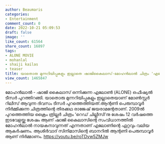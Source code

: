 ```yaml
---
author: Beaumaris
categories:
- Entertainment
comment_count: 0
date: 2022-10-21 05:09:53
draft: false
image: ''
like_count: 61564
share_count: 16897
tags:
- ALONE MOVIE
- mohanlal
- shaiji kailas
- teaser
title: യാതൊരു മുന്നറിയിപ്പുകളും ഇല്ലാതെ ഷാജികൈലാസ്-മോഹൻലാൽ ചിത്രം 'എലോൺ', ടീസർ പുറത്തിറങ്ങി
view_count: 1465847
---
```


മോഹൻലാൽ - ഷാജി കൈലാസ് ഒന്നിക്കുന്ന എലോൺ (ALONE) ഒഫീഷ്യൽ ടീസർ പുറത്തിറങ്ങി. യാതൊരു മുന്നറിയിപ്പുകളും ഇല്ലാതെയാണ് മോൺസ്റ്റർ റിലീസ് ആവുന്ന ദിവസം ടീസർ പുറത്തെത്തിയത്.ആന്റണി പെരുമ്പാവൂർ നിർമ്മിക്കുന്ന ചിത്രത്തിന്റെ തിരക്കഥ രാജേഷ് ജയരാമന്റേതാണ്. 2009ല്‍ പുറത്തെത്തിയ ക്രൈം ത്രില്ലര്‍ ചിത്രം ‘റെഡ് ചില്ലീസി’നു ശേഷം 12 വര്‍ഷത്തെ ഇടവേളയ്ക്കു ശേഷം ആണ് ഷാജി കൈലാസിന്റെ സംവിധാനത്തില്‍ മോഹന്‍ലാല്‍ നായകനാവുന്നത് എന്നതാണ് എലോണിന്റെ ഏറ്റവും വലിയ ആകര്‍ഷണം. ആശിര്‍വാദ് സിനിമാസിന്റെ ബാനറില്‍ ആന്റണി പെരുമ്പാവൂര്‍ ആണ് നിര്‍മ്മാണം. https://youtu.be/roTDvw5ZMJw &nbsp;